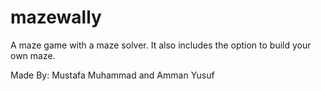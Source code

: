 # mazewally
A maze game with a maze solver.  It also includes the option to build your own maze.

Made By: Mustafa Muhammad and Amman Yusuf
